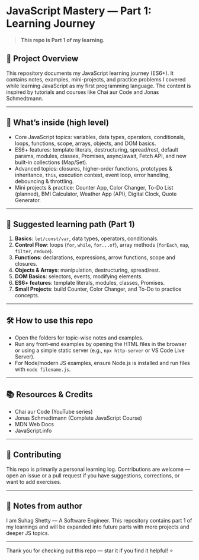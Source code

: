 # JavaScript Mastery — Part 1: Learning Journey

> **This repo is Part 1 of my learning.**

## 🚀 Project Overview

This repository documents my JavaScript learning journey (ES6+). It contains notes, examples, mini-projects, and practice problems I covered while learning JavaScript as my first programming language. The content is inspired by tutorials and courses like Chai aur Code and Jonas Schmedtmann.

---

## 📂 What’s inside (high level)

* Core JavaScript topics: variables, data types, operators, conditionals, loops, functions, scope, arrays, objects, and DOM basics.
* ES6+ features: template literals, destructuring, spread/rest, default params, modules, classes, Promises, async/await, Fetch API, and new built-in collections (Map/Set).
* Advanced topics: closures, higher-order functions, prototypes & inheritance, `this`, execution context, event loop, error handling, debouncing & throttling.
* Mini projects & practice: Counter App, Color Changer, To-Do List (planned), BMI Calculator, Weather App (API), Digital Clock, Quote Generator.

---

## 🧭 Suggested learning path (Part 1)

1. **Basics**: `let/const/var`, data types, operators, conditionals.
2. **Control Flow**: loops (`for`, `while`, `for...of`), array methods (`forEach`, `map`, `filter`, `reduce`).
3. **Functions**: declarations, expressions, arrow functions, scope and closures.
4. **Objects & Arrays**: manipulation, destructuring, spread/rest.
5. **DOM Basics**: selectors, events, modifying elements.
6. **ES6+ features**: template literals, modules, classes, Promises.
7. **Small Projects**: build Counter, Color Changer, and To-Do to practice concepts.

---

## 🛠️ How to use this repo

* Open the folders for topic-wise notes and examples.
* Run any front-end examples by opening the HTML files in the browser or using a simple static server (e.g., `npx http-server` or VS Code Live Server).
* For Node/modern JS examples, ensure Node.js is installed and run files with `node filename.js`.

---

## 📚 Resources & Credits

* Chai aur Code (YouTube series)
* Jonas Schmedtmann (Complete JavaScript Course)
* MDN Web Docs
* JavaScript.info

---

## 🤝 Contributing

This repo is primarily a personal learning log. Contributions are welcome — open an issue or a pull request if you have suggestions, corrections, or want to add exercises.

---

## 📝 Notes from author
 
I am Suhag Shetty — A Software Engineer. This repository contains part 1 of my learnings and will be expanded into future parts with more projects and deeper JS topics.

---

Thank you for checking out this repo — star it if you find it helpful! ⭐
